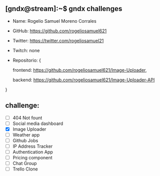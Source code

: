 ## [gndx@stream]:~$ gndx challenges

- Name: Rogelio Samuel Moreno Corrales
- GitHub: https://github.com/rogeliosamuel621
- Twitter: https://twitter.com/rogeliosamuel21
- Twitch: none
- Repositorio: {

    frontend: https://github.com/rogeliosamuel621/Image-Uploader,
    
    backend: https://github.com/rogeliosamuel621/Image-Uploader-API
    
}

## challenge:
  - [ ] 404 Not fount
  - [ ] Social media dashboard
  - [x] Image Uploader
  - [ ] Weather app
  - [ ] Github Jobs
  - [ ] IP Address Tracker
  - [ ] Authentication App
  - [ ] Pricing component
  - [ ] Chat Group
  - [ ] Trello Clone
